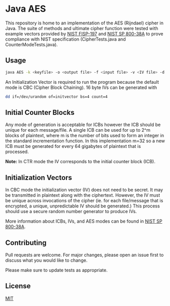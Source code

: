 # Java AES

This repository is home to an implementation of the AES (Rijndael) cipher in Java. 
The suite of methods and ultimate cipher function were tested with example vectors 
provided by [NIST FISP-197](https://www.nist.gov/publications/advanced-encryption-standard-aes) 
 and [NIST SP 800-38A](https://nvlpubs.nist.gov/nistpubs/Legacy/SP/nistspecialpublication800-38a.pdf)
 to prove compliance with NIST specification (CipherTests.java and CounterModeTests.java).    

## Usage

```bash
java AES -k <keyfile> -o <output file> -f <input file> -v <IV file> -d <optional: decryption> -CTR <optional: counter mode>
```

An Initialization Vector is required to run the program because the default mode is CBC (Cipher Block Chaining).
16 byte IVs can be generated with

```bash
dd if=/dev/urandom of=initvector bs=4 count=4
```

## Initial Counter Blocks
Any mode of generation is acceptable for ICBs however the ICB should 
be unique for each message/file. A single ICB can be used for up to 2^m blocks of plaintext, where m is the
number of bits used to form an integer in the standard incrementation function. In this implementation m=32 
so a new ICB must be generated for every 64 gigabytes of plaintext that is processed.

**Note:** In CTR mode the IV corresponds to the initial counter block (ICB).

## Initialization Vectors
In CBC mode the initialization vector (IV) does not need to be secret. It may be transmitted
in plaintext along with the ciphertext. However, the IV must be unique across invocations
of the cipher (ie. for each file/message that is encrypted, a unique, unpredictable IV should be 
generated.) This process should use a secure random number generator to produce IVs.

More information about ICBs, IVs, and AES modes can be found in 
[NIST SP 800-38A](https://nvlpubs.nist.gov/nistpubs/Legacy/SP/nistspecialpublication800-38a.pdf).


## Contributing
Pull requests are welcome. For major changes, please open an issue first to discuss what you would like to change.

Please make sure to update tests as appropriate.

## License
[MIT](https://choosealicense.com/licenses/mit/)